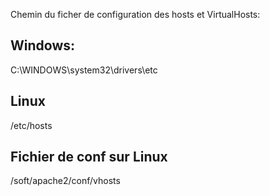 Chemin du ficher de configuration des hosts et VirtualHosts:

Windows:
--------
C:\WINDOWS\system32\drivers\etc

Linux
-----
/etc/hosts


Fichier de conf sur Linux
-------------------------
/soft/apache2/conf/vhosts